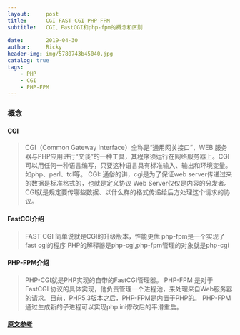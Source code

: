 ```yaml
---
layout:     post
title:      CGI FAST-CGI PHP-FPM 
subtitle:   CGI、FastCGI和php-fpm的概念和区别
            
date:       2019-04-30
author:     Ricky
header-img: img/5780743b45040.jpg
catalog: true
tags:
    - PHP
    - CGI
    - PHP-FPM
---
```


### 概念

#### CGI
> CGI（Common Gateway Interface）全称是“通用网关接口”，WEB 服务器与PHP应用进行“交谈”的一种工具，其程序须运行在网络服务器上。CGI可以用任何一种语言编写，只要这种语言具有标准输入、输出和环境变量。如php、perl、tcl等。
> CGI: 通俗的讲，cgi是为了保证web server传递过来的数据是标准格式的，也就是定义协议
> Web Server仅仅是内容的分发者。CGI就是规定要传哪些数据、以什么样的格式传递给后方处理这个请求的协议。

#### FastCGI介绍
> FAST CGI 简单说就是CGI的升级版本，性能更优
> php-fpm是一个实现了fast cgi的程序
> PHP的解释器是php-cgi,php-fpm管理的对象就是php-cgi

#### PHP-FPM介绍
> PHP-CGI就是PHP实现的自带的FastCGI管理器。 
> PHP-FPM 是对于 FastCGI 协议的具体实现，他负责管理一个进程池，来处理来自Web服务器的请求。目前，PHP5.3版本之后，PHP-FPM是内置于PHP的。
> PHP-FPM通过生成新的子进程可以实现php.ini修改后的平滑重启。

#### [原文参考](https://segmentfault.com/q/1010000008356979)
